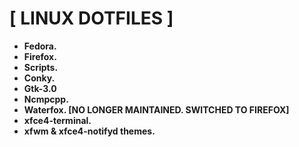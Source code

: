 # [ LINUX DOTFILES ]

+ **Fedora.**
+ **Firefox.**
+ **Scripts.**
+ **Conky.**
+ **Gtk-3.0**
+ **Ncmpcpp.**
+ **Waterfox. [NO LONGER MAINTAINED. SWITCHED TO FIREFOX]**
+ **xfce4-terminal.**
+ **xfwm & xfce4-notifyd themes.**
